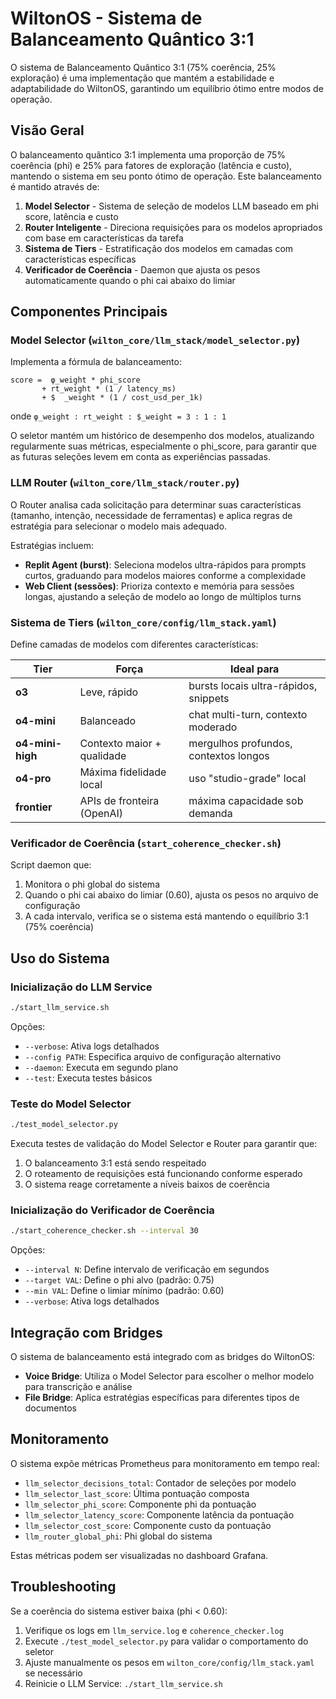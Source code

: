 # WiltonOS - Sistema de Balanceamento Quântico 3:1

O sistema de Balanceamento Quântico 3:1 (75% coerência, 25% exploração) é uma implementação que mantém a estabilidade e adaptabilidade do WiltonOS, garantindo um equilíbrio ótimo entre modos de operação.

## Visão Geral

O balanceamento quântico 3:1 implementa uma proporção de 75% coerência (phi) e 25% para fatores de exploração (latência e custo), mantendo o sistema em seu ponto ótimo de operação. Este balanceamento é mantido através de:

1. **Model Selector** - Sistema de seleção de modelos LLM baseado em phi score, latência e custo
2. **Router Inteligente** - Direciona requisições para os modelos apropriados com base em características da tarefa
3. **Sistema de Tiers** - Estratificação dos modelos em camadas com características específicas
4. **Verificador de Coerência** - Daemon que ajusta os pesos automaticamente quando o phi cai abaixo do limiar

## Componentes Principais

### Model Selector (`wilton_core/llm_stack/model_selector.py`)

Implementa a fórmula de balanceamento:

```
score =  φ_weight * phi_score
       + rt_weight * (1 / latency_ms)
       + $  _weight * (1 / cost_usd_per_1k)
```

onde `φ_weight : rt_weight : $_weight = 3 : 1 : 1`

O seletor mantém um histórico de desempenho dos modelos, atualizando regularmente suas métricas, especialmente o phi_score, para garantir que as futuras seleções levem em conta as experiências passadas.

### LLM Router (`wilton_core/llm_stack/router.py`) 

O Router analisa cada solicitação para determinar suas características (tamanho, intenção, necessidade de ferramentas) e aplica regras de estratégia para selecionar o modelo mais adequado.

Estratégias incluem:
- **Replit Agent (burst)**: Seleciona modelos ultra-rápidos para prompts curtos, graduando para modelos maiores conforme a complexidade
- **Web Client (sessões)**: Prioriza contexto e memória para sessões longas, ajustando a seleção de modelo ao longo de múltiplos turns

### Sistema de Tiers (`wilton_core/config/llm_stack.yaml`)

Define camadas de modelos com diferentes características:

| Tier            | Força                        | Ideal para                                  |
|-----------------|------------------------------|---------------------------------------------|
| **o3**          | Leve, rápido                 | bursts locais ultra-rápidos, snippets      |
| **o4-mini**     | Balanceado                   | chat multi-turn, contexto moderado         |
| **o4-mini-high**| Contexto maior + qualidade   | mergulhos profundos, contextos longos      |
| **o4-pro**      | Máxima fidelidade local      | uso "studio-grade" local                   |
| **frontier**    | APIs de fronteira (OpenAI)   | máxima capacidade sob demanda              |

### Verificador de Coerência (`start_coherence_checker.sh`)

Script daemon que:
1. Monitora o phi global do sistema
2. Quando o phi cai abaixo do limiar (0.60), ajusta os pesos no arquivo de configuração
3. A cada intervalo, verifica se o sistema está mantendo o equilíbrio 3:1 (75% coerência)

## Uso do Sistema

### Inicialização do LLM Service

```bash
./start_llm_service.sh
```

Opções:
- `--verbose`: Ativa logs detalhados
- `--config PATH`: Especifica arquivo de configuração alternativo
- `--daemon`: Executa em segundo plano
- `--test`: Executa testes básicos

### Teste do Model Selector

```bash
./test_model_selector.py
```

Executa testes de validação do Model Selector e Router para garantir que:
1. O balanceamento 3:1 está sendo respeitado
2. O roteamento de requisições está funcionando conforme esperado
3. O sistema reage corretamente a níveis baixos de coerência

### Inicialização do Verificador de Coerência

```bash
./start_coherence_checker.sh --interval 30
```

Opções:
- `--interval N`: Define intervalo de verificação em segundos
- `--target VAL`: Define o phi alvo (padrão: 0.75)
- `--min VAL`: Define o limiar mínimo (padrão: 0.60)
- `--verbose`: Ativa logs detalhados

## Integração com Bridges

O sistema de balanceamento está integrado com as bridges do WiltonOS:

- **Voice Bridge**: Utiliza o Model Selector para escolher o melhor modelo para transcrição e análise
- **File Bridge**: Aplica estratégias específicas para diferentes tipos de documentos

## Monitoramento

O sistema expõe métricas Prometheus para monitoramento em tempo real:

- `llm_selector_decisions_total`: Contador de seleções por modelo
- `llm_selector_last_score`: Última pontuação composta
- `llm_selector_phi_score`: Componente phi da pontuação
- `llm_selector_latency_score`: Componente latência da pontuação
- `llm_selector_cost_score`: Componente custo da pontuação
- `llm_router_global_phi`: Phi global do sistema

Estas métricas podem ser visualizadas no dashboard Grafana.

## Troubleshooting

Se a coerência do sistema estiver baixa (phi < 0.60):

1. Verifique os logs em `llm_service.log` e `coherence_checker.log`
2. Execute `./test_model_selector.py` para validar o comportamento do seletor
3. Ajuste manualmente os pesos em `wilton_core/config/llm_stack.yaml` se necessário
4. Reinicie o LLM Service: `./start_llm_service.sh`